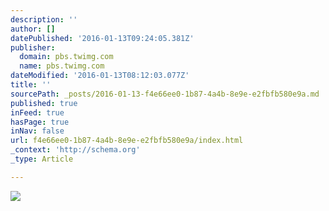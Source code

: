 ```yaml
---
description: ''
author: []
datePublished: '2016-01-13T09:24:05.381Z'
publisher:
  domain: pbs.twimg.com
  name: pbs.twimg.com
dateModified: '2016-01-13T08:12:03.077Z'
title: ''
sourcePath: _posts/2016-01-13-f4e66ee0-1b87-4a4b-8e9e-e2fbfb580e9a.md
published: true
inFeed: true
hasPage: true
inNav: false
url: f4e66ee0-1b87-4a4b-8e9e-e2fbfb580e9a/index.html
_context: 'http://schema.org'
_type: Article

---
```

![](https://pbs.twimg.com/profile_banners/2442062223/1426003527/1500x500)
